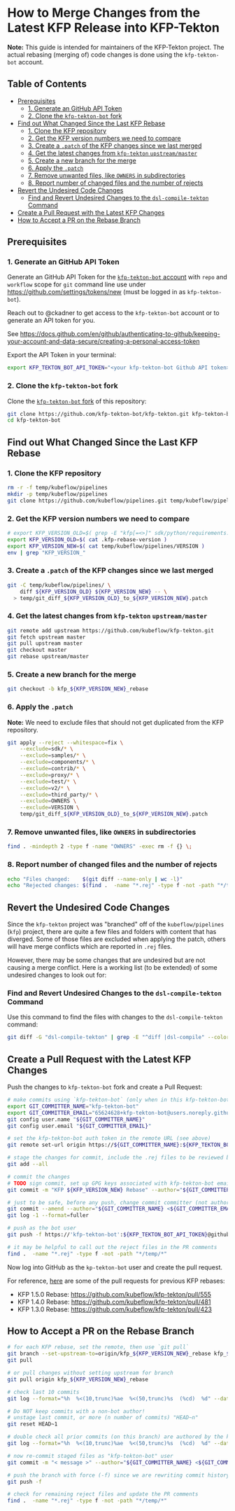 # How to Merge Changes from the Latest KFP Release into KFP-Tekton

**Note:** This guide is intended for maintainers of the KFP-Tekton project.
The actual rebasing (merging of) code changes is done using the `kfp-tekton-bot`
account.

## Table of Contents

<!-- START of ToC generated by running ./tools/mdtoc.sh guides/kfp-rebase-guide.md -->

  - [Prerequisites](#prerequisites)
    - [1. Generate an GitHub API Token](#1-generate-an-github-api-token)
    - [2. Clone the `kfp-tekton-bot` fork](#2-clone-the-kfp-tekton-bot-fork)
  - [Find out What Changed Since the Last KFP Rebase](#find-out-what-changed-since-the-last-kfp-rebase)
    - [1. Clone the KFP repository](#1-clone-the-kfp-repository)
    - [2. Get the KFP version numbers we need to compare](#2-get-the-kfp-version-numbers-we-need-to-compare)
    - [3. Create a `.patch` of the KFP changes since we last merged](#3-create-a-patch-of-the-kfp-changes-since-we-last-merged)
    - [4. Get the latest changes from `kfp-tekton` `upstream/master`](#4-get-the-latest-changes-from-kfp-tekton-upstream/master)
    - [5. Create a new branch for the merge](#5-create-a-new-branch-for-the-merge)
    - [6. Apply the `.patch`](#6-apply-the-patch)
    - [7. Remove unwanted files, like `OWNERS` in subdirectories](#7-remove-unwanted-files-like-owners-in-subdirectories)
    - [8. Report number of changed files and the number of rejects](#8-report-number-of-changed-files-and-the-number-of-rejects)
  - [Revert the Undesired Code Changes](#revert-the-undesired-code-changes)
    - [Find and Revert Undesired Changes to the `dsl-compile-tekton` Command](#find-and-revert-undesired-changes-to-the-dsl-compile-tekton-command)
  - [Create a Pull Request with the Latest KFP Changes](#create-a-pull-request-with-the-latest-kfp-changes)
  - [How to Accept a PR on the Rebase Branch](#how-to-accept-a-pr-on-the-rebase-branch)

<!-- END of ToC generated by running ./tools/mdtoc.sh guides/kfp-rebase-guide.md -->

## Prerequisites

### 1. Generate an GitHub API Token

Generate an GitHub API Token for the [`kfp-tekton-bot` account](https://github.com/kfp-tekton-bot/) 
with `repo` and `workflow` scope for `git` command line use under
https://github.com/settings/tokens/new (must be logged in as `kfp-tekton-bot`).

Reach out to @ckadner to get access to the `kfp-tekton-bot` account or to generate
an API token for you.
   
See https://docs.github.com/en/github/authenticating-to-github/keeping-your-account-and-data-secure/creating-a-personal-access-token
   
Export the API Token in your terminal:
```Bash
export KFP_TEKTON_BOT_API_TOKEN="<your kfp-tekton-bot Github API token>"
```

<!-- TODO: add some details -->


### 2. Clone the `kfp-tekton-bot` fork

Clone the [`kfp-tekton-bot` fork](https://github.com/kfp-tekton-bot/kfp-tekton/)
of this repository:

```Bash
git clone https://github.com/kfp-tekton-bot/kfp-tekton.git kfp-tekton-bot
cd kfp-tekton-bot
```


## Find out What Changed Since the Last KFP Rebase

### 1. Clone the KFP repository

```Bash
rm -r -f temp/kubeflow/pipelines
mkdir -p temp/kubeflow/pipelines
git clone https://github.com/kubeflow/pipelines.git temp/kubeflow/pipelines
```


### 2. Get the KFP version numbers we need to compare

```Bash
# export KFP_VERSION_OLD=$( grep -E "kfp[=<>]" sdk/python/requirements.in | grep -oE "\d+\.\d+\.\d+" )
export KFP_VERSION_OLD=$( cat .kfp-rebase-version )
export KFP_VERSION_NEW=$( cat temp/kubeflow/pipelines/VERSION )
env | grep "KFP_VERSION_"
```


### 3. Create a `.patch` of the KFP changes since we last merged

```Bash
git -C temp/kubeflow/pipelines/ \
    diff ${KFP_VERSION_OLD} ${KFP_VERSION_NEW} -- \
  > temp/git_diff_${KFP_VERSION_OLD}_to_${KFP_VERSION_NEW}.patch
```


### 4. Get the latest changes from `kfp-tekton` `upstream/master`

```Bash
git remote add upstream https://github.com/kubeflow/kfp-tekton.git
git fetch upstream master
git pull upstream master
git checkout master
git rebase upstream/master
```

### 5. Create a new branch for the merge

```Bash
git checkout -b kfp_${KFP_VERSION_NEW}_rebase
```


### 6. Apply the `.patch`

**Note:** We need to exclude files that should not get duplicated from the KFP repository.

```Bash
git apply --reject --whitespace=fix \
    --exclude=sdk/* \
    --exclude=samples/* \
    --exclude=components/* \
    --exclude=contrib/* \
    --exclude=proxy/* \
    --exclude=test/* \
    --exclude=v2/* \
    --exclude=third_party/* \
    --exclude=OWNERS \
    --exclude=VERSION \
    temp/git_diff_${KFP_VERSION_OLD}_to_${KFP_VERSION_NEW}.patch
```


### 7. Remove unwanted files, like `OWNERS` in subdirectories

```Bash
find . -mindepth 2 -type f -name "OWNERS" -exec rm -f {} \;
```


### 8. Report number of changed files and the number of rejects

```Bash
echo "Files changed:    $(git diff --name-only | wc -l)"
echo "Rejected changes: $(find .  -name "*.rej" -type f -not -path "*/temp/*" | wc -l)"
```


## Revert the Undesired Code Changes

Since the `kfp-tekton` project was "branched" off of the `kubeflow/pipelines` (`kfp`)
project, there are quite a few files and folders with content that has diverged.
Some of those files are excluded when applying the patch, others will have merge
conflicts which are reported in `.rej` files.

However, there may be some changes that are undesired but are not causing a merge
conflict. Here is a working list (to be extended) of some undesired changes to 
look out for:

### Find and Revert Undesired Changes to the `dsl-compile-tekton` Command

Use this command to find the files with changes to the `dsl-compile-tekton` command:

```Bash
git diff -G "dsl-compile-tekton" | grep -E "^diff |dsl-compile" --color
```



## Create a Pull Request with the Latest KFP Changes

Push the changes to `kfp-tekton-bot` fork and create a Pull Request:

```Bash
# make commits using `kfp-tekton-bot` (only when in this kfp-tekton-bot fork clone)
export GIT_COMMITTER_NAME="kfp-tekton-bot"
export GIT_COMMITTER_EMAIL="65624628+kfp-tekton-bot@users.noreply.github.com"
git config user.name "${GIT_COMMITTER_NAME}"
git config user.email "${GIT_COMMITTER_EMAIL}"

# set the kfp-tekton-bot auth token in the remote URL (see above)
git remote set-url origin https://${GIT_COMMITTER_NAME}:${KFP_TEKTON_BOT_API_TOKEN}@github.com/kfp-tekton-bot/kfp-tekton.git

# stage the changes for commit, include the .rej files to be reviewed by others in the PR
git add --all

# commit the changes
# TODO sign commit, set up GPG keys associated with kfp-tekton-bot email
git commit -m "KFP ${KFP_VERSION_NEW} Rebase" --author="${GIT_COMMITTER_NAME} <${GIT_COMMITTER_EMAIL}>"

# just to be safe, before any push, change commit committer (not author) to the kfp-tekon-bot user
git commit --amend --author="${GIT_COMMITTER_NAME} <${GIT_COMMITTER_EMAIL}>" --no-edit
git log -1 --format=fuller

# push as the bot user
git push -f https://'kfp-tekton-bot':${KFP_TEKTON_BOT_API_TOKEN}@github.com/kfp-tekton-bot/kfp-tekton.git

# it may be helpful to call out the reject files in the PR comments
find .  -name "*.rej" -type f -not -path "*/temp/*"
```

Now log into GitHub as the `kp-tekton-bot` user and create the pull request.

For reference, [here](https://github.com/kubeflow/kfp-tekton/pulls?q=is%3Apr+is%3Aclosed+KFP+Rebase+author%3Akfp-tekton-bot)
are some of the pull requests for previous KFP rebases:

- KFP 1.5.0 Rebase: https://github.com/kubeflow/kfp-tekton/pull/555
- KFP 1.4.0 Rebase: https://github.com/kubeflow/kfp-tekton/pull/481
- KFP 1.3.0 Rebase: https://github.com/kubeflow/kfp-tekton/pull/423


## How to Accept a PR on the Rebase Branch

```Bash
# for each KFP rebase, set the remote, then use `git pull`
git branch --set-upstream-to=origin/kfp_${KFP_VERSION_NEW}_rebase kfp_${KFP_VERSION_NEW}_rebase
git pull

# or pull changes without setting upstream for branch
git pull origin kfp_${KFP_VERSION_NEW}_rebase

# check last 10 commits
git log --format="%h  %<(10,trunc)%ae  %<(50,trunc)%s  (%cd)  %d" --date=short -10

# Do NOT keep commits with a non-bot author!
# unstage last commit, or more (n number of commits) "HEAD~n" 
git reset HEAD~1

# double check all prior commits (on this branch) are authored by the kfp-tekton-bot
git log --format="%h  %<(10,trunc)%ae  %<(50,trunc)%s  (%cd)  %d" --date=short -10

# now re-commit staged files as "kfp-tekton-bot" user
git commit -m "< message >" --author="${GIT_COMMITTER_NAME} <${GIT_COMMITTER_EMAIL}>"

# push the branch with force (-f) since we are rewriting commit history
git push -f

# check for remaining reject files and update the PR comments
find .  -name "*.rej" -type f -not -path "*/temp/*"
```
